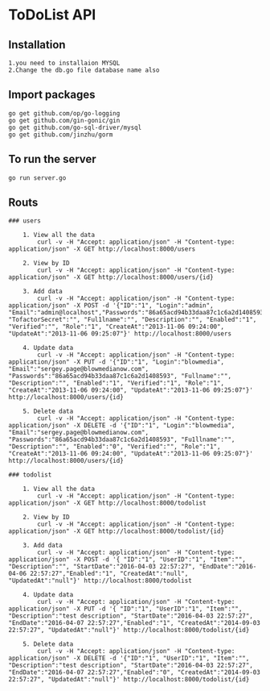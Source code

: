 # ToDoList API

## Installation
	1.you need to installaion MYSQL
	2.Change the db.go file database name also

## Import packages
	go get github.com/op/go-logging
	go get github.com/gin-gonic/gin
	go get github.com/go-sql-driver/mysql
	go get github.com/jinzhu/gorm

## To run the server
	
	go run server.go	

## Routs

	### users

		1. View all the data
			curl -v -H "Accept: application/json" -H "Content-type: application/json" -X GET http://localhost:8000/users

		2. View by ID
			curl -v -H "Accept: application/json" -H "Content-type: application/json" -X GET http://localhost:8000/users/{id}

		3. Add data
			curl -v -H "Accept: application/json" -H "Content-type: application/json" -X POST -d '{"ID":"1", "Login":"admin", "Email":"admin@localhost","Passwords":"86a65acd94b33daa87c1c6a2d1408593",  "TofactorSecret":"", "Ful1lname":"", "Description":"", "Enabled":"1", "Verified":"", "Role":"1", "CreateAt":"2013-11-06 09:24:00", "UpdateAt":"2013-11-06 09:25:07"}' http://localhost:8000/users

		4. Update data
			curl -v -H "Accept: application/json" -H "Content-type: application/json" -X PUT -d '{"ID":"1", "Login":"blowmedia", "Email":"sergey.page@blowmedianow.com", "Passwords":"86a65acd94b33daa87c1c6a2d1408593", "Fullname":"", "Description":"", "Enabled":"1", "Verified":"1", "Role":"1", "CreateAt":"2013-11-06 09:24:00", "UpdateAt":"2013-11-06 09:25:07"}' http://localhost:8000/users/{id}

		5. Delete data
			curl -v -H "Accept: application/json" -H "Content-type: application/json" -X DELETE -d '{"ID":"1", "Login":"blowmedia", "Email":"sergey.page@blowmedianow.com", "Passwords":"86a65acd94b33daa87c1c6a2d1408593", "Fu1llname":"", "Description":"", "Enabled":"0", "Verified":"", "Role":"1", "CreateAt":"2013-11-06 09:24:00", "UpdateAt":"2013-11-06 09:25:07"}' http://localhost:8000/users/{id}
	
	### todolist

		1. View all the data
			curl -v -H "Accept: application/json" -H "Content-type: application/json" -X GET http://localhost:8000/todolist 

		2. View by ID
			curl -v -H "Accept: application/json" -H "Content-type: application/json" -X GET http://localhost:8000/todolist/{id}

		3. Add data
			curl -v -H "Accept: application/json" -H "Content-type: application/json" -X POST -d '{ "ID":"1", "UserID":"1", "Item":"", "Description":"", "StartDate":"2016-04-03 22:57:27", "EndDate":"2016-04-06 22:57:27","Enabled":"1", "CreatedAt":"null", "UpdatedAt":"null"}' http://localhost:8000/todolist

		4. Update data
			curl -v -H "Accept: application/json" -H "Content-type: application/json" -X PUT -d '{ "ID":"1", "UserID":"1", "Item":"", "Description":"test description", "StartDate":"2016-04-03 22:57:27", "EndDate":"2016-04-07 22:57:27","Enabled":"1", "CreatedAt":"2014-09-03 22:57:27", "UpdatedAt":"null"}' http://localhost:8000/todolist/{id}

		5. Delete data
			curl -v -H "Accept: application/json" -H "Content-type: application/json" -X DELETE -d '{"ID":"1", "UserID":"1", "Item":"", "Description":"test description", "StartDate":"2016-04-03 22:57:27", "EndDate":"2016-04-07 22:57:27","Enabled":"0", "CreatedAt":"2014-09-03 22:57:27", "UpdatedAt":"null"}' http://localhost:8000/todolist/{id}

	
